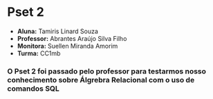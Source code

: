 #  **Pset 2**

- **Aluna:** Tamiris Linard Souza
-  **Professor:** Abrantes Araújo Silva Filho
-  **Monitora:** Suellen Miranda Amorim
-  **Turma:** CC1mb


### O Pset 2 foi passado pelo professor para testarmos nosso conhecimento sobre Álgrebra Relacional com o uso de comandos SQL
